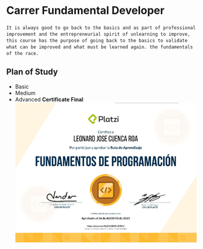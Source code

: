 # Carrer Fundamental Developer 
`It is always good to go back to the basics and as part of professional improvement and the entrepreneurial spirit of unlearning to improve, this course has the purpose of going back to the basics to validate what can be improved and what must be learned again. the fundamentals of the race.
`

## Plan of Study
- Basic 
- Medium
- Advanced
**Certificate Final**
![Imagen](Fundamental_Develeper_Certificate_2020_Platzi.png)
